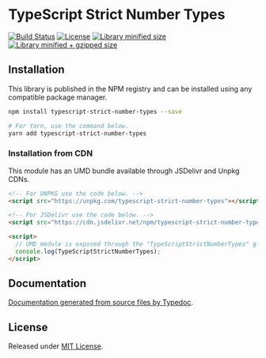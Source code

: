 # TypeScript Strict Number Types

[![Build Status](https://travis-ci.org/VitorLuizC/typescript-strict-number-types.svg?branch=master)](https://travis-ci.org/VitorLuizC/typescript-strict-number-types)
[![License](https://badgen.net/github/license/VitorLuizC/typescript-strict-number-types)](./LICENSE)
[![Library minified size](https://badgen.net/bundlephobia/min/typescript-strict-number-types)](https://bundlephobia.com/result?p=typescript-strict-number-types)
[![Library minified + gzipped size](https://badgen.net/bundlephobia/minzip/typescript-strict-number-types)](https://bundlephobia.com/result?p=typescript-strict-number-types)

## Installation

This library is published in the NPM registry and can be installed using any compatible package manager.

```sh
npm install typescript-strict-number-types --save

# For Yarn, use the command below.
yarn add typescript-strict-number-types
```

### Installation from CDN

This module has an UMD bundle available through JSDelivr and Unpkg CDNs.

```html
<!-- For UNPKG use the code below. -->
<script src="https://unpkg.com/typescript-strict-number-types"></script>

<!-- For JSDelivr use the code below. -->
<script src="https://cdn.jsdelivr.net/npm/typescript-strict-number-types"></script>

<script>
  // UMD module is exposed through the "TypeScriptStrictNumberTypes" global variable.
  console.log(TypeScriptStrictNumberTypes);
</script>
```

## Documentation

[Documentation generated from source files by Typedoc](./docs/README.md).

## License

Released under [MIT License](./LICENSE).
